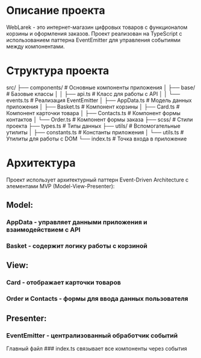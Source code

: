 # Описание проекта
WebLarek - это интернет-магазин цифровых товаров с функционалом корзины и оформления заказов. Проект реализован на TypeScript с использованием паттерна EventEmitter для управления событиями между компонентами.

# Структура проекта
src/
├── components/          # Основные компоненты приложения
│   ├── base/            # Базовые классы
│   │   ├── api.ts       # Класс для работы с API
│   │   └── events.ts    # Реализация EventEmitter
│   ├── AppData.ts       # Модель данных приложения
│   ├── Basket.ts        # Компонент корзины
│   ├── Card.ts          # Компонент карточки товара
│   ├── Contacts.ts      # Компонент формы контактов
│   └── Order.ts         # Компонент формы заказа
├── scss/                # Стили проекта
├── types.ts             # Типы данных
├── utils/               # Вспомогательные утилиты
│   ├── constants.ts     # Константы приложения
│   └── utils.ts         # Утилиты для работы с DOM
└── index.ts             # Точка входа в приложение

# Архитектура
Проект использует архитектурный паттерн Event-Driven Architecture с элементами MVP (Model-View-Presenter):
## Model:
### AppData - управляет данными приложения и взаимодействием с API
### Basket - содержит логику работы с корзиной

## View:
### Card - отображает карточки товаров
### Order и Contacts - формы для ввода данных пользователя

## Presenter:
### EventEmitter - централизованный обработчик событий
Главный файл ### index.ts связывает все компоненты через события
